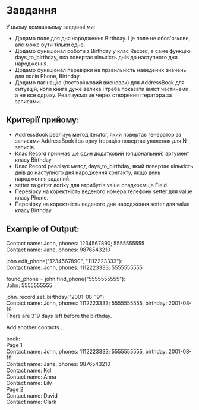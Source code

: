 # Завдання  
  
У цьому домашньому завданні ми:  
* Додамо поле для дня народження Birthday. Це поле не обов'язкове, але може бути тільки одне.
* Додамо функціонал роботи з Birthday у клас Record, а саме функцію days_to_birthday, яка повертає кількість днів до наступного дня народження.
* Додамо функціонал перевірки на правильність наведених значень для полів Phone, Birthday.
* Додамо пагінацію (посторінковий висновок) для AddressBook для ситуацій, коли книга дуже велика і треба показати вміст частинами, а не все одразу. Реалізуємо це через створення ітератора за записами.  
  
## Критерії прийому:
* AddressBook реалізує метод iterator, який повертає генератор за записами AddressBook і за одну ітерацію повертає уявлення для N записів.
* Клас Record приймає ще один додатковий (опціональний) аргумент класу Birthday
* Клас Record реалізує метод days_to_birthday, який повертає кількість днів до наступного дня народження контакту, якщо день народження заданий.
* setter та getter логіку для атрибутів value спадкоємців Field.
* Перевірку на коректність веденого номера телефону setter для value класу Phone.
* Перевірку на коректність веденого дня народження setter для value класу Birthday.  
  
## Example of Output:
Contact name: John, phones: 1234567890; 5555555555  
Contact name: Jane, phones: 9876543210  

john.edit_phone("1234567890", "1112223333"):  
Contact name: John, phones: 1112223333; 5555555555  
  
found_phone = john.find_phone("5555555555"):  
John: 5555555555   
   
john_record.set_birthday("2001-08-19")     
Contact name: John, phones: 1112223333; 5555555555, birthday: 2001-08-19   
There are 319 days left before the birthday.  
  
Add another contacts...  
   
book:  
Page 1  
Contact name: John, phones: 1112223333; 5555555555, birthday: 2001-08-19  
Contact name: Jane, phones: 9876543210  
Contact name: Kol  
Contact name: Anna  
Contact name: Lily  
Page 2  
Contact name: David  
Contact name: Clark  